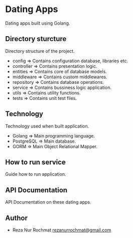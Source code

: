 # Dating Apps

Dating apps built using Golang.

## Directory sturcture

Directory structure of the project.

- config => Contains configuration database, libraries etc.
- controller => Contains presentation logic.
- entities => Contains core of database models.
- middleware => Contains custom middlewares.
- repository => Contains database operations.
- service => Contains bussiness logic application.
- utils => Contains utility functions.
- tests => Contains unit test files.

## Technology

Technology used when built application.

- Golang => Main programming language.
- PostgreSQL => Main database.
- GORM => Main Object Relational Mapper.

## How to run service

Guide how to run application.

## API Documentation

API Documentation on these dating apps.

## Author

- Reza Nur Rochmat <rezanurrochmat@gmail.com>